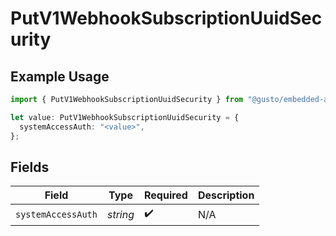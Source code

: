 # PutV1WebhookSubscriptionUuidSecurity

## Example Usage

```typescript
import { PutV1WebhookSubscriptionUuidSecurity } from "@gusto/embedded-api/models/operations";

let value: PutV1WebhookSubscriptionUuidSecurity = {
  systemAccessAuth: "<value>",
};
```

## Fields

| Field              | Type               | Required           | Description        |
| ------------------ | ------------------ | ------------------ | ------------------ |
| `systemAccessAuth` | *string*           | :heavy_check_mark: | N/A                |